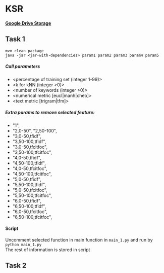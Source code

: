 # KSR

#### [Google Drive Storage](https://drive.google.com/folderview?id=1SRepZ-OXN6XKP0zGv4DO-OgFMCxQ-F2l) 

## Task 1
`mvn clean package` \
`java -jar <jar-with-dependencies> param1 param2 param3 param4 param5`

##### Call parameters 
* <percentage of training set (integer 1-99)> 
* <k for kNN (integer >0)> 
* <number of keywords (integer >0)>
* <numerical metric [eucl|manh|cheb]>
* <text metric [trigram|tfm]>

##### Extra params to remove selected feature:
* "1",
* "2,0-50", "2,50-100",
* "3,0-50,tfidf", 
* "3,50-100,tfidf", 
* "3,0-50,tfcitfoc", 
* "3,50-100,tfcitfoc",
* "4,0-50,tfidf", 
* "4,50-100,tfidf", 
* "4,0-50,tfcitfoc", 
* "4,50-100,tfcitfoc",
* "5,0-50,tfidf", 
* "5,50-100,tfidf", 
* "5,0-50,tfcitfoc", 
* "5,50-100,tfcitfoc",
* "6,0-50,tfidf", 
* "6,50-100,tfidf", 
* "6,0-50,tfcitfoc", 
* "6,50-100,tfcitfoc",

#### Script
Uncomment selected function in main function in `main_1.py` and run by `python main_1.py`\
The rest of information is stored in script

## Task 2

  